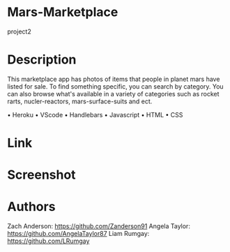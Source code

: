 # Mars-Marketplace
project2

# Description 
This marketplace app has photos of items that people in planet mars have listed for sale. To find something specific, you can search by category. You can also browse what's available in a variety of categories such as rocket rarts, nucler-reactors, mars-surface-suits and ect.

• Heroku
• VScode
• Handlebars
• Javascript
• HTML
• CSS


# Link


# Screenshot

# Authors
Zach Anderson: https://github.com/Zanderson91
Angela Taylor: https://github.com/AngelaTaylor87
Liam Rumgay: https://github.com/LRumgay

